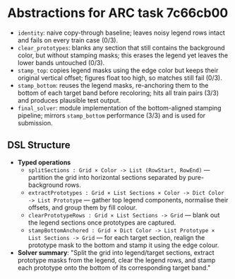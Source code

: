 # Abstractions for ARC task 7c66cb00

- `identity`: naive copy-through baseline; leaves noisy legend rows intact and fails on every train case (0/3).
- `clear_prototypes`: blanks any section that still contains the background color, but without stamping masks; this erases the legend yet leaves the lower bands untouched (0/3).
- `stamp_top`: copies legend masks using the edge color but keeps their original vertical offset; figures float too high, so matches still fail (0/3).
- `stamp_bottom`: reuses the legend masks, re-anchoring them to the bottom of each target band before recoloring; hits all train pairs (3/3) and produces plausible test output.
- `final_solver`: module implementation of the bottom-aligned stamping pipeline; mirrors `stamp_bottom` performance (3/3) and is used for submission.

## DSL Structure
- **Typed operations**
  - `splitSections : Grid × Color -> List (RowStart, RowEnd)` — partition the grid into horizontal sections separated by pure-background rows.
  - `extractPrototypes : Grid × List Sections × Color -> Dict Color -> List Prototype` — gather top legend components, normalise their offsets, and group them by fill colour.
  - `clearPrototypeRows : Grid × List Sections -> Grid` — blank out the legend sections once prototypes are captured.
  - `stampBottomAnchored : Grid × Dict Color -> List Prototype × List Sections -> Grid` — for each target section, realign the prototype mask to the bottom and stamp it using the edge colour.
- **Solver summary**: "Split the grid into legend/target sections, extract prototype masks from the legend, clear the legend rows, and stamp each prototype onto the bottom of its corresponding target band."
